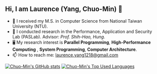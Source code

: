 ## Hi, I am Laurence (Yang, Chuo-Min) 👋

- 🔭 I received my M.S. in Computer Science from National Taiwan University (NTU).
- 📖 I conducted research in the Performance, Application and Security Lab (PASLab). Advisor: *Prof. Shih-Hao, Hung*.
- 🖥️ My research interest is **Parallel Programming**, **High-Performance Computing** , **System Programming**, **Computer Architecture**.
- 📫 How to reach me: laurence.yang1218@gmail.com

[![Chuo-Min's GitHub stats](https://github-readme-stats.vercel.app/api?username=cmyang1218&show_icons=true&theme=monokai)](https://github.com/anuraghazra/github-readme-stats)
[![Chuo-Min's Top Used Languages](https://github-readme-stats.vercel.app/api/top-langs/?username=cmyang1218&size_weight=0.5&count_weight=0.5&show_icons=true&theme=monokai&layout=compact)](https://github.com/anuraghazra/github-readme-stats)
<!--
**cmyang1218/cmyang1218** is a ✨ _special_ ✨ repository because its `README.md` (this file) appears on your GitHub profile.

Here are some ideas to get you started:

- 🔭 I’m currently working on ...
- 🌱 I’m currently learning ...
- 👯 I’m looking to collaborate on ...
- 🤔 I’m looking for help with ...
- 💬 Ask me about ...
- 📫 How to reach me: ...
- 😄 Pronouns: ...
- ⚡ Fun fact: ...
-->
